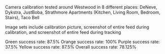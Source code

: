 Camera calibration tested around Westwood in 8 different places:
  DeNeve, Dykstra, JustBoba, Strathmore Apartments (Kitchen, Living Room, Bedroom, Stairs), Taco Bell

Image sets include calibration picture, screenshot of entire feed during calibration, and screenshot of entire feed during tracking

Green success rate: 87.5%
Orange success rate: 100%
Purple success rate: 37.5%
Yellow success rate: 87.5%
Overall success rate: 78.125%
